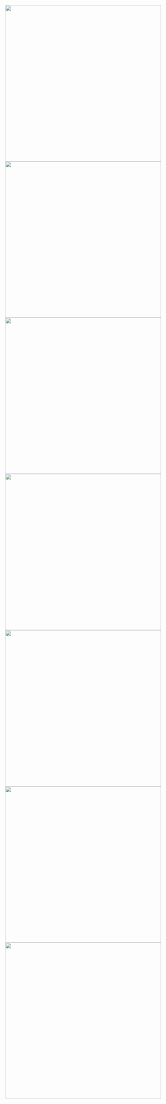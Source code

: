 <img src="https://github.com/user-attachments/assets/207b4d32-3b95-441d-bbb8-1b62050a28ef" width="500" />
<img src="https://github.com/user-attachments/assets/72fb4873-47d5-464f-9f45-3add8e253841" width="500" />
<img src="https://github.com/user-attachments/assets/4197bbc0-b1a5-4515-801f-118c80f3e12f" width="500" />
<img src="https://github.com/user-attachments/assets/b0c7fd5d-47f7-4255-adeb-f6c9a429ed20" width="500" />
<img src="https://github.com/user-attachments/assets/a3cb7301-c883-4c57-a04b-723713dfb8f5" width="500" />
<img src="https://github.com/user-attachments/assets/49a04974-4161-4308-9025-d4f8d357274a" width="500" />
<img src="https://github.com/user-attachments/assets/df89efab-f058-4618-ad62-0524b0df2fbb" width="500" />
